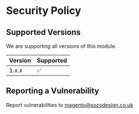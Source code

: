 # Security Policy

## Supported Versions

We are supporting all versions of this module.

| Version | Supported          |
| ------- | ------------------ |
| 1.x.x   | :white_check_mark: |

## Reporting a Vulnerability

Report vulnerabilities to magento@sozodesign.co.uk

